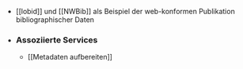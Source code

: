 - [[lobid]] und [[NWBib]] als Beispiel der web-konformen Publikation bibliographischer Daten
- ### Assoziierte Services
  * [[Metadaten aufbereiten]]
